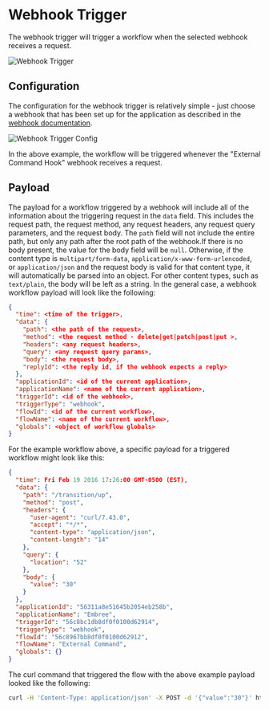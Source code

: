 # Webhook Trigger

The webhook trigger will trigger a workflow when the selected webhook receives a request.

![Webhook Trigger](/images/workflows/triggers/webhook-trigger.png "Webhook Trigger")

## Configuration

The configuration for the webhook trigger is relatively simple - just choose a webhook that has been set up for the application as described in the [webhook documentation](/applications/webhooks/).

![Webhook Trigger Config](/images/workflows/triggers/webhook-trigger-config.png "Webhook Trigger Config")

In the above example, the workflow will be triggered whenever the "External Command Hook" webhook receives a request.

## Payload

The payload for a workflow triggered by a webhook will include all of the information about the triggering request in the `data` field. This includes the request path, the request method, any request headers, any request query parameters, and the request body. The `path` field will not include the entire path, but only any path after the root path of the webhook.If there is no body present, the value for the body field will be `null`. Otherwise, if the content type is `multipart/form-data`, `application/x-www-form-urlencoded`, or `application/json` and the request body is valid for that content type, it will automatically be parsed into an object. For other content types, such as `text/plain`, the body will be left as a string. In the general case, a webhook workflow payload will look like the following:

```json
{
  "time": <time of the trigger>,
  "data": {
    "path": <the path of the request>,
    "method": <the request method - delete|get|patch|post|put >,
    "headers": <any request headers>,
    "query": <any request query params>,
    "body": <the request body>,
    "replyId": <the reply id, if the webhook expects a reply>
  },
  "applicationId": <id of the current application>,
  "applicationName": <name of the current application>,
  "triggerId": <id of the webhook>,
  "triggerType": "webhook",
  "flowId": <id of the current workflow>,
  "flowName": <name of the current workflow>,
  "globals": <object of workflow globals>
}
```

For the example workflow above, a specific payload for a triggered workflow might look like this:

```json
{
  "time": Fri Feb 19 2016 17:26:00 GMT-0500 (EST),
  "data": {
    "path": "/transition/up",
    "method": "post",
    "headers": {
      "user-agent": "curl/7.43.0",
      "accept": "*/*",
      "content-type": "application/json",
      "content-length": "14"
    },
    "query": {
      "location": "52"
    },
    "body": {
      "value": "30"
    }
  },
  "applicationId": "56311a8e51645b2054eb258b",
  "applicationName": "Embree",
  "triggerId": "56c8bc1db8df0f0100d62914",
  "triggerType": "webhook",
  "flowId": "56c8967bb8df0f0100d62912",
  "flowName": "External Command",
  "globals": {}
}
```

The curl command that triggered the flow with the above example payload looked like the following:

```bash
curl -H 'Content-Type: application/json' -X POST -d '{"value":"30"}' https://triggers.losant.com/webhooks/jk1NopMpgQHyqQQn1Ax6tpPjEkb/transition/up?location=52
```
